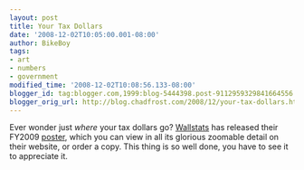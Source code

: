 ```yaml
---
layout: post
title: Your Tax Dollars
date: '2008-12-02T10:05:00.001-08:00'
author: BikeBoy
tags:
- art
- numbers
- government
modified_time: '2008-12-02T10:08:56.133-08:00'
blogger_id: tag:blogger.com,1999:blog-5444398.post-9112959329841664556
blogger_orig_url: http://blog.chadfrost.com/2008/12/your-tax-dollars.html
---
```


Ever wonder just *where* your tax dollars go? 
[Wallstats](http://wallstats.com) has released their FY2009 
[poster](http://www.wallstats.com/deathandtaxes/), which you can view in all 
its glorious zoomable detail on their website, or order a copy. This thing is 
so well done, you have to see it to appreciate it. 